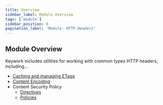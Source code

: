```yaml
---
title: Overview
sidebar_label: Module Overview
tags: ['module']
sidebar_position: 0
pagination_label: 'Module: HTTP.Headers'
---
```


## Module Overview

Keywork includes utilities for working with common types HTTP headers,
including...

- [Caching and managing ETags](/modules/http/headers/caching/api)
- [Content Encoding](/modules/http/headers/content-encoding/api/)
- Content Security Policy
  - [Directives](/modules/http/headers/csp/directives/api/)
  - [Policies](/modules/http/headers/csp/policies/api/)
